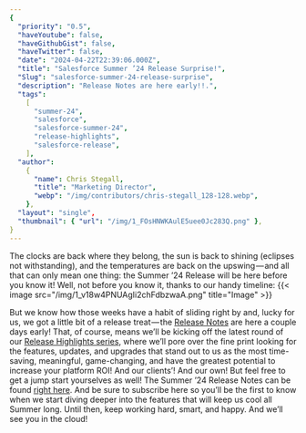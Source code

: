 ```yaml
---
{
  "priority": "0.5",
  "haveYoutube": false,
  "haveGithubGist": false,
  "haveTwitter": false,
  "date": "2024-04-22T22:39:06.000Z",
  "title": "Salesforce Summer ’24 Release Surprise!",
  "Slug": "salesforce-summer-24-release-surprise",
  "description": "Release Notes are here early!!.",
  "tags":
    [
      "summer-24",
      "salesforce",
      "salesforce-summer-24",
      "release-highlights",
      "salesforce-release",
    ],
  "author":
    {
      "name": Chris Stegall,
      "title": "Marketing Director",
      "webp": "/img/contributors/chris-stegall_128-128.webp",
    },
  "layout": "single",
  "thumbnail": { "url": "/img/1_FOsHNWKAulE5uee0Jc283Q.png" },
}
---
```


The clocks are back where they belong, the sun is back to shining (eclipses not withstanding), and the temperatures are back on the upswing — and all that can only mean one thing: the Summer ’24 Release will be here before you know it!
Well, not before you know it, thanks to our handy timeline:
{{< image src="/img/1_v18w4PNUAgIi2chFdbzwaA.png" title="Image" >}}

But we know how those weeks have a habit of sliding right by and, lucky for us, we got a little bit of a release treat — the [Release Notes](https://help.salesforce.com/s/articleView?id=release-notes.salesforce_release_notes.htm&language=en_US&type=5&release=250) are here a couple days early!
That, of course, means we’ll be kicking off the latest round of our [Release Highlights series](https://medium.com/creme-de-la-crm/releasehighlights/home), where we’ll pore over the fine print looking for the features, updates, and upgrades that stand out to us as the most time-saving, meaningful, game-changing, and have the greatest potential to increase your platform ROI!
And our clients’!
And our own!
But feel free to get a jump start yourselves as well! The Summer ’24 Release Notes can be found [right here](https://help.salesforce.com/s/articleView?id=release-notes.salesforce_release_notes.htm&language=en_US&type=5&release=250). And be sure to subscribe here so you’ll be the first to know when we start diving deeper into the features that will keep us cool all Summer long.
Until then, keep working hard, smart, and happy. And we’ll see you in the cloud!
